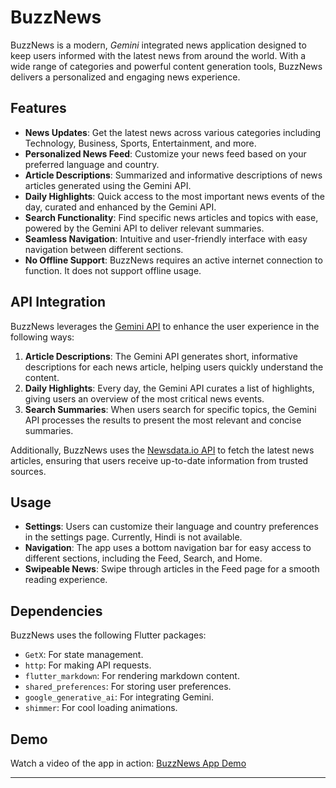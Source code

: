 
# BuzzNews

BuzzNews is a modern, *Gemini* integrated news application designed to keep users informed with the latest news from around the world. With a wide range of categories and powerful content generation tools, BuzzNews delivers a personalized and engaging news experience.

## Features

- **News Updates**: Get the latest news across various categories including Technology, Business, Sports, Entertainment, and more.
- **Personalized News Feed**: Customize your news feed based on your preferred language and country.
- **Article Descriptions**: Summarized and informative descriptions of news articles generated using the Gemini API.
- **Daily Highlights**: Quick access to the most important news events of the day, curated and enhanced by the Gemini API.
- **Search Functionality**: Find specific news articles and topics with ease, powered by the Gemini API to deliver relevant summaries.
- **Seamless Navigation**: Intuitive and user-friendly interface with easy navigation between different sections.
- **No Offline Support**: BuzzNews requires an active internet connection to function. It does not support offline usage.

## API Integration

BuzzNews leverages the [Gemini API](https://ai.google.dev/gemini-api/docs
) to enhance the user experience in the following ways:

1. **Article Descriptions**: The Gemini API generates short, informative descriptions for each news article, helping users quickly understand the content.
2. **Daily Highlights**: Every day, the Gemini API curates a list of highlights, giving users an overview of the most critical news events.
3. **Search Summaries**: When users search for specific topics, the Gemini API processes the results to present the most relevant and concise summaries.

Additionally, BuzzNews uses the [Newsdata.io API](https://newsdata.io) to fetch the latest news articles, ensuring that users receive up-to-date information from trusted sources.

## Usage

- **Settings**: Users can customize their language and country preferences in the settings page. Currently, Hindi is not available.
- **Navigation**: The app uses a bottom navigation bar for easy access to different sections, including the Feed, Search, and Home.
- **Swipeable News**: Swipe through articles in the Feed page for a smooth reading experience.

## Dependencies

BuzzNews uses the following Flutter packages:

- `GetX`: For state management.
- `http`: For making API requests.
- `flutter_markdown`: For rendering markdown content.
- `shared_preferences`: For storing user preferences.
- `google_generative_ai`: For integrating Gemini.
- `shimmer`: For cool loading animations.

## Demo

Watch a video of the app in action: [BuzzNews App Demo](#)

---
